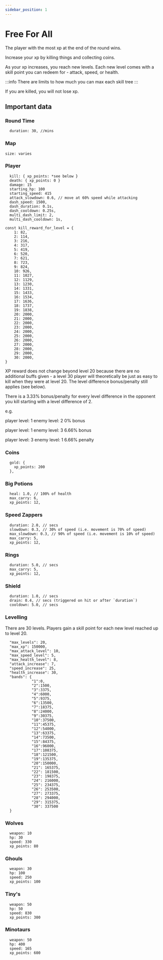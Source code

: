 ```yaml
---
sidebar_position: 1
---
```


# Free For All

The player with the most xp at the end of the round wins.

Increase your xp by killing things and collecting coins.

As your xp increases, you reach new levels. Each new level comes with a skill point you can redeem for - attack, speed, or health.

:::info
There are limits to how much you can max each skill tree
:::

If you are killed, you will not lose xp.

## Important data

### Round Time

```
  duration: 30, //mins
```

### Map

```
size: varies
```

### Player

```
  kill: { xp_points: *see below }
  death: { xp_points: 0 }
  damage: 15
  starting_hp: 100
  starting_speed: 415
  attack_slowdown: 0.6, // move at 60% speed while attacking
  dash_speed: 1500,
  dash_duration: 0.1s,
  dash_cooldown: 0.25s,
  multi_dash_limit: 2,
  multi_dash_cooldown: 1s,
```

```
const kill_reward_for_level = {
	1: 82,
	2: 114,
	3: 216,
	4: 317,
	5: 419,
	6: 520,
	7: 621,
	8: 723,
	9: 824,
	10: 926,
	11: 1027,
	12: 1129,
	13: 1230,
	14: 1331,
	15: 1433,
	16: 1534,
	17: 1636,
	18: 1737,
	19: 1838,
	20: 2000,
	21: 2000,
	22: 2000,
	23: 2000,
	24: 2000,
	25: 2000,
	26: 2000,
	27: 2000,
	28: 2000,
	29: 2000,
	30: 2000,
}
```

XP reward does not change beyond level 20 because there are no additional buffs given - a level 30 player will theoretically be just as easy to kill when they were at level 20.
The level difference bonus/penalty still applies (see below).

There is a 3.33% bonus/penalty for every level difference in the opponent you kill starting with a level difference of 2.

e.g.

player level: 1
enemy level: 2
0% bonus

player level: 1
enemy level: 3
6.66% bonus

player level: 3
enemy level: 1
6.66% penalty

### Coins

```
  gold: {
    xp_points: 200
  },
```

### Big Potions

```
  heal: 1.0, // 100% of health
  max_carry: 6,
  xp_points: 12,
```

### Speed Zappers

```
  duration: 2.0, // secs
  slowdown: 0.3, // 30% of speed (i.e. movement is 70% of speed)
  max_slowdown: 0.3, // 90% of speed (i.e. movement is 10% of speed)
  max_carry: 5,
  xp_points: 12,
```

### Rings

```
  duration: 5.0, // secs
  max_carry: 5,
  xp_points: 12,
```

### Shield

```
  duration: 1.0, // secs
  drain: 0.4, // secs (triggered on hit or after `duration`)
  cooldown: 5.0, // secs
```

### Levelling

There are 30 levels. Players gain a skill point for each new level reached up to level 20.

```
  "max_levels": 20,
  "max_xp": 150000,
  "max_attack_level": 10,
  "max_speed_level": 5,
  "max_health_level": 8,
  "attack_increase": 7,
  "speed_increase": 25,
  "health_increase": 30,
  "bands": {
			"1":0,
			"2":1500,
			"3":3375,
			"4":6000,
			"5":9375,
			"6":13500,
			"7":18375,
			"8":24000,
			"9":30375,
			"10":37500,
			"11":45375,
			"12":54000,
			"13":63375,
			"14":73500,
			"15":84375,
			"16":96000,
			"17":108375,
			"18":121500,
			"19":135375,
			"20":150000,
			"21": 165375,
			"22": 181500,
			"23": 198375,
			"24": 216000,
			"25": 234375,
			"26": 253500,
			"27": 273375,
			"28": 294000,
			"29": 315375,
			"30": 337500
  }
```

### Wolves

```
  weapon: 10
  hp: 30
  speed: 330
  xp_points: 80
```

### Ghouls

```
  weapon: 30
  hp: 100
  speed: 250
  xp_points: 100
```

### Tiny's

```
  weapon: 50
  hp: 50
  speed: 830
  xp_points: 300
```

### Minotaurs

```
  weapon: 50
  hp: 400
  speed: 165
  xp_points: 600
```

